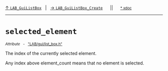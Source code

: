 [&#8593; `LAB_GuiListBox`](LAB--gui--lab_guilistbox.md)&nbsp;&nbsp;&nbsp;|&nbsp;&nbsp;&nbsp;[&#8594; `LAB_GuiListBox_Create`](LAB--gui--lab_guilistbox--lab_guilistbox_create.md)&nbsp;&nbsp;&nbsp;&nbsp;&nbsp;&nbsp;||&nbsp;&nbsp;&nbsp;&nbsp;&nbsp;&nbsp;<small>[\* xdoc](../xdoc/LAB/gui.xmd#L215)</small>
***

# `selected_element`
<small>*Attribute* &nbsp; - &nbsp; ["LAB/gui/list_box.h"](../include/LAB/gui/list_box.h)</small>  

The index of the currently selected element.

Any index above element_count means that no element is selected.


